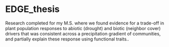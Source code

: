 # EDGE_thesis
Research completed for my M.S. where we found evidence for a trade-off in plant population responses to abiotic (drought) and biotic (neighbor cover) drivers that was consistent across a precipitation gradient of communities, and partially explain these response using functional traits..
